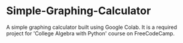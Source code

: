 # Simple-Graphing-Calculator
A simple graphing calculator built using Google Colab. It is a required project for 'College Algebra with Python' course on FreeCodeCamp.
